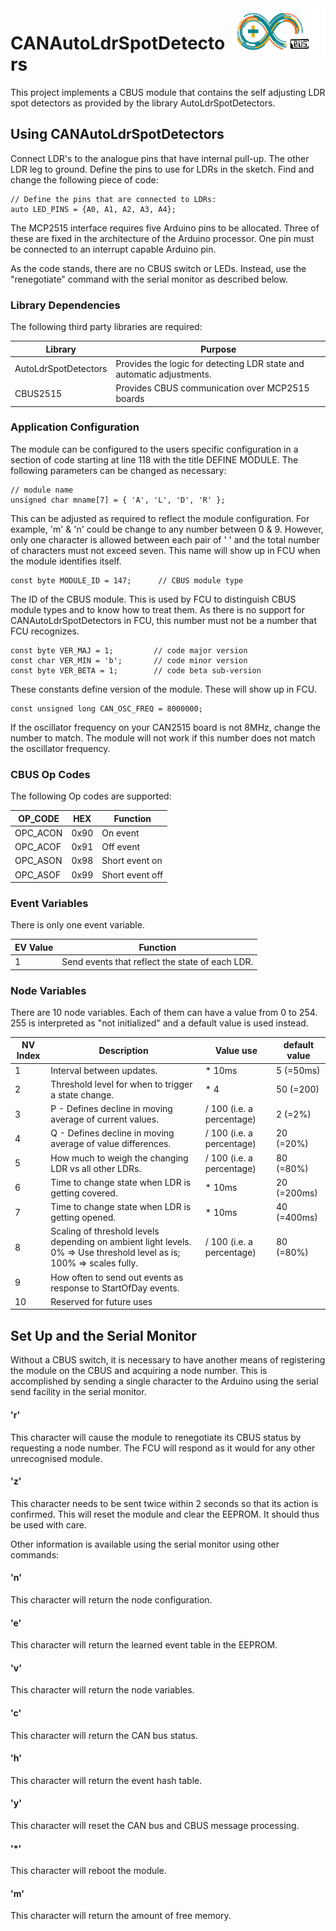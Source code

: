 <img align="right" src="arduino_cbus_logo.png"  width="150" height="75">

# CANAutoLdrSpotDetectors

This project implements a CBUS module that contains the self adjusting LDR spot
detectors as provided by the library AutoLdrSpotDetectors.

## Using CANAutoLdrSpotDetectors

Connect LDR's to the analogue pins that have internal pull-up. 
The other LDR leg to ground.
Define the pins to use for LDRs in the sketch.
Find and change the following piece of code:
```
// Define the pins that are connected to LDRs:
auto LED_PINS = {A0, A1, A2, A3, A4};
```

The MCP2515 interface requires five Arduino pins to be allocated.
Three of these are fixed in the architecture of the Arduino processor.
One pin must be connected to an interrupt
capable Arduino pin.

As the code stands, there are no CBUS switch or LEDs. 
Instead, use the "renegotiate" command with the serial monitor as described below.

### Library Dependencies

The following third party libraries are required:

Library | Purpose
---------------|-----------------
AutoLdrSpotDetectors | Provides the logic for detecting LDR state and automatic adjustments.
CBUS2515   | Provides CBUS communication over MCP2515 boards

### Application Configuration

The module can be configured to the users specific configuration in a section of code 
starting at line 118 with the title DEFINE MODULE. The following parameters can be changed 
as necessary:

```
// module name
unsigned char mname[7] = { 'A', 'L', 'D', 'R' };
```
This can be adjusted as required to reflect the module configuration.  For example, 'm' & 'n' 
could be change to any number between 0 & 9. However, only one character is allowed between 
each pair of ' ' and the total number of characters must not exceed seven.
This name will show up in FCU when the module identifies itself.

```
const byte MODULE_ID = 147;      // CBUS module type
```
The ID of the CBUS module.
This is used by FCU to distinguish CBUS module types and to know
how to treat them. 
As there is no support for CANAutoLdrSpotDetectors in FCU, this number
must not be a number that FCU recognizes.

```
const byte VER_MAJ = 1;         // code major version
const char VER_MIN = 'b';       // code minor version
const byte VER_BETA = 1;        // code beta sub-version
```
These constants define version of the module.
These will show up in FCU.

```
const unsigned long CAN_OSC_FREQ = 8000000;
```
If the oscillator frequency on your CAN2515 board is not 8MHz, change the number to match. The 
module will not work if this number does not match the oscillator frequency.

### CBUS Op Codes

The following Op codes are supported:

OP_CODE | HEX | Function
----------|---------|---------
 OPC_ACON | 0x90 | On event
 OPC_ACOF | 0x91 | Off event
 OPC_ASON | 0x98 | Short event on
 OPC_ASOF | 0x99 | Short event off

### Event Variables

There is only one event variable.

 EV Value | Function
--------|-----------
 1 | Send events that reflect the state of each LDR.
 
### Node Variables

There are 10 node variables.
Each of them can have a value from 0 to 254.
255 is interpreted as "not initialized" and a default value is used instead.

NV Index | Description | Value use | default value
--------|--------|--------|------
 1 | Interval between updates. | * 10ms | 5 (=50ms)
 2 | Threshold level for when to trigger a state change. | * 4 | 50 (=200)
 3 | P - Defines decline in moving average of current values. | / 100 (i.e. a percentage) | 2 (=2%)
 4 | Q - Defines decline in moving average of value differences. | / 100 (i.e. a percentage) | 20 (=20%)
 5 | How much to weigh the changing LDR vs all other LDRs. | / 100 (i.e. a percentage) | 80 (=80%)
 6 | Time to change state when LDR is getting covered. | * 10ms | 20 (=200ms)
 7 | Time to change state when LDR is getting opened. | * 10ms | 40 (=400ms)
 8 | Scaling of threshold levels depending on ambient light levels. 0% => Use threshold level as is; 100% => scales fully. |  / 100 (i.e. a percentage) | 80 (=80%)
 9 | How often to send out events as response to StartOfDay events.
 10 | Reserved for future uses
 
## Set Up and the Serial Monitor

Without a CBUS switch, it is necessary to have another means of registering the module on 
the CBUS and acquiring a node number.  This is accomplished by sending a single character to 
the Arduino using the serial send facility in the serial monitor.

#### 'r'
This character will cause the module to renegotiate its CBUS status by requesting a node number.
The FCU will respond as it would for any other unrecognised module.

#### 'z'
This character needs to be sent twice within 2 seconds so that its action is confirmed.
This will reset the module and clear the EEPROM.  It should thus be used with care.

Other information is available using the serial monitor using other commands:

#### 'n'
This character will return the node configuration.

#### 'e'
This character will return the learned event table in the EEPROM.

#### 'v'
This character will return the node variables.

#### 'c'
This character will return the CAN bus status.

#### 'h'
This character will return the event hash table.

#### 'y'
This character will reset the CAN bus and CBUS message processing.

#### '\*'
This character will reboot the module.

#### 'm'
This character will return the amount of free memory. 
 
 
 
 
 

